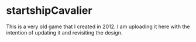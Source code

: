 # startshipCavalier

This is a very old game that I created in 2012. I am uploading it here with the intention of updating it and revisiting the design.
